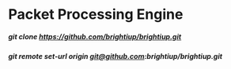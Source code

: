 # Packet Processing Engine

##### git clone https://github.com/brightiup/brightiup.git
##### git remote set-url origin git@github.com:brightiup/brightiup.git

